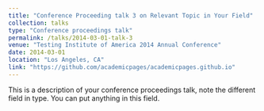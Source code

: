 ```yaml
---
title: "Conference Proceeding talk 3 on Relevant Topic in Your Field"
collection: talks
type: "Conference proceedings talk"
permalink: /talks/2014-03-01-talk-3
venue: "Testing Institute of America 2014 Annual Conference"
date: 2014-03-01
location: "Los Angeles, CA"
link: "https://github.com/academicpages/academicpages.github.io"
---
```


This is a description of your conference proceedings talk, note the different field in type. You can put anything in this field.
